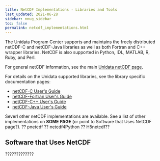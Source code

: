 ```yaml
---
title: NetCDF Implementations - Libraries and Tools
last_updated: 2021-06-28
sidebar: nnug_sidebar
toc: false
permalink: netcdf_implementations.html
---
```


[//]: # (TODO: Move details about implmentations from top section this page here or vice versa.)

The Unidata Program Center supports and maintains the freely distributed netCDF-C and netCDF-Java libraries as well as both Fortran and C++ wrapper libraries.
NetCDF is also supported in Python, IDL, MATLAB, R, Ruby, and Perl.

For general netCDF information, see the main [Unidata netCDF page](https://www.unidata.ucar.edu/software/netcdf/).

For details on the Unidata supported libraries, see the library specific documentation pages:
* [netCDF-C User's Guide](https://docs.unidata.ucar.edu/netcdf-c/current/)
* [netCDF-Fortran User's Guide](https://docs.unidata.ucar.edu/netcdf-fortran/current/)
* [netCDF-C++ User's Guide](https://docs.unidata.ucar.edu/netcdf-cxx/current/)
* [netCDF-Java User's Guide](https://docs.unidata.ucar.edu/netcdf-java/current/userguide/)

Severl other netCDF implementations are available. See a list of other implementations on **SOME PAGE** (or point to Software that Uses NetCDF page?).
?? pnetcdf
?? netcdf4Python
?? H5netcdf??

## Software that Uses NetCDF

?????????????